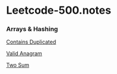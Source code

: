 # Leetcode-500.notes
### Arrays & Hashing
[Contains Duplicated](https://github.com/K-tang-mkv/Leetcode-500.notes/blob/main/Arrays%20Hashing/Contains%20Duplicate.md)

[Valid Anagram](https://github.com/K-tang-mkv/Leetcode-500.notes/blob/main/Arrays%20Hashing/Valid%20Anagram.md)

[Two Sum](https://github.com/K-tang-mkv/Leetcode-500.notes/blob/main/Arrays%20Hashing/Two%20Sum.md#two-sum)
